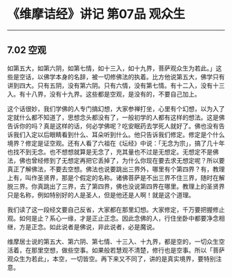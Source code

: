 # 《维摩诘经》讲记 第07品 观众生

------

## 7.02 空观

如第五大，如第六阴，如第七情，如十三入，如十九界，菩萨观众生为若此。」这些是空话，以佛学本身的名辞，被一切修佛法的执着。比方他说第五大，佛学只有讲到四大。只有五阴，没有第六阴。只有六情，没有第七情。有十二入，没有十三入。有十八界，没有十九界。这些都是空观，是没有的，不要自己加上。

这个话很妙，我们学佛的人专门搞幻想，大家参禅打坐，心里有个幻想，以为入了定就什么都不知道了，思想念头都没有了，一般初学的人都有这样的想法。这是佛告诉你的吗？真是这样的话，何必学佛呢？吃安眠药去学死人就好了。佛也没有告诉我们入定以后眼睛看到什么、耳朵听到什么。他只告诉我们修定。修定是个什么境界？修定是证空观。还有人看了六祖在《坛经》中说：「无念为宗」，搞了几十年也找不到无念。也不想想就算是无念了，充其量也不过是无想定。无想定不是佛法，佛也曾经修到了无想定再把它丢掉了，为什么你现在要去求无想定呢？所以要真正了解佛法，不要去空想。佛法也说要跳出三界外，哪里有个第四界？有，教理上有，叫作圣贤界，那是个假定的名称。诸佛菩萨是不出三界不住三界，随时在解脱三界。你真跳出了三界，去了第四界，佛也没说第四界在哪里。教理上的圣贤界只是名称，例如特别好的人是圣人，但是他还是人啊！就是这个道理。

我们读了这一段经文要自己反省，大家都在那里幻想。大家修定，千万要把握修止观。如何是止？系心一缘，才是正止正念。因此念佛的人，行住坐卧中都要净念相继，方是正念。如此说者是佛说，非此说者，必是魔说。

维摩居士说的第五大、第六阴、第七情、十三入、十九界，都是空的，一切众生空活着，在那里空想，做些空事。如果般若慧观不清楚，修行也是空事。所以「菩萨观众生为若此」，本空，一切皆空。再下来又不同了，讲的是真实境界，要特别注意。

